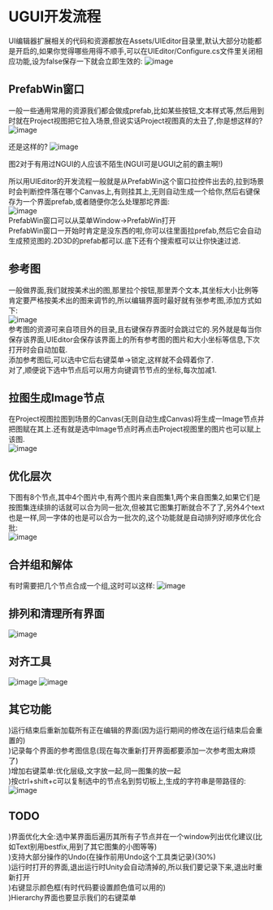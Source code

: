 # UGUI开发流程

UI编辑器扩展相关的代码和资源都放在Assets/UIEditor目录里,默认大部分功能都是开启的,如果你觉得哪些用得不顺手,可以在UIEditor/Configure.cs文件里关闭相应功能,设为false保存一下就会立即生效的:
![image](https://github.com/BalckCat/UIEditor/blob/master/Picture/img_1.png)


## PrefabWin窗口

一般一些通用常用的资源我们都会做成prefab,比如某些按钮,文本样式等,然后用到时就在Project视图把它拉入场景,但说实话Project视图真的太丑了,你是想这样的?
![image](https://github.com/BalckCat/UIEditor/blob/master/Picture/img_2.png)

还是这样的?
![image](https://github.com/BalckCat/UIEditor/blob/master/Picture/img_3.png)

图2对于有用过NGUI的人应该不陌生(NGUI可是UGUI之前的霸主啊!)

所以用UIEditor的开发流程一般就是从PrefabWin这个窗口拉控件出去的,拉到场景时会判断控件落在哪个Canvas上,有则挂其上,无则自动生成一个给你,然后右键保存为一个界面prefab,或者随便你怎么处理那坨界面:  
![image](https://github.com/BalckCat/UIEditor/blob/master/Picture/prefab%20win.gif)  
PrefabWin窗口可以从菜单Window-&gt;PrefabWin打开  
PrefabWin窗口一开始时肯定是没东西的啦,你可以往里面拉prefab,然后它会自动生成预览图的.2D3D的prefab都可以.底下还有个搜索框可以让你快速过滤.  

## 参考图
一般做界面,我们就按美术出的图,那里拉个按钮,那里弄个文本,其坐标大小比例等肯定要严格按美术出的图来调节的,所以编辑界面时最好就有张参考图,添加方式如下:  
![image](https://github.com/BalckCat/UIEditor/blob/master/Picture/consult%20pic.gif)  
参考图的资源可来自项目外的目录,且右键保存界面时会跳过它的.另外就是每当你保存该界面,UIEditor会保存该界面上的所有参考图的图片和大小坐标等信息,下次打开时会自动加载.    
添加参考图后,可以选中它后右键菜单-&gt;锁定,这样就不会碍着你了.    
对了,顺便说下选中节点后可以用方向键调节节点的坐标,每次加减1.  

## 拉图生成Image节点  
在Project视图拉图到场景的Canvas(无则自动生成Canvas)将生成一Image节点并把图赋在其上.还有就是选中Image节点时再点击Project视图里的图片也可以赋上该图.  
![image](https://github.com/BalckCat/UIEditor/blob/master/Picture/drag%20pic.gif)

## 优化层次
下图有8个节点,其中4个图片中,有两个图片来自图集1,两个来自图集2,如果它们是按图集连续排的话就可以合为同一批次,但被其它图集打断就合不了了,另外4个text也是一样,同一字体的也是可以合为一批次的,这个功能就是自动排列好顺序优化合批:  
![image](https://github.com/BalckCat/UIEditor/blob/master/Picture/optimize_depth_for_batch_draw.gif)  

## 合并组和解体

有时需要把几个节点合成一个组,这时可以这样:
![image](https://github.com/BalckCat/UIEditor/blob/master/Picture/make%20group.gif)


## 排列和清理所有界面

![image](https://github.com/BalckCat/UIEditor/blob/master/Picture/sort%20and%20clean.gif)

## 对齐工具

![image](https://github.com/BalckCat/UIEditor/blob/master/Picture/img_4.png)
![image](https://github.com/BalckCat/UIEditor/blob/master/Picture/align%20tool.gif)


## 其它功能
)运行结束后重新加载所有正在编辑的界面(因为运行期间的修改在运行结束后会重置的)  
)记录每个界面的参考图信息(现在每次重新打开界面都要添加一次参考图太麻烦了)  
)增加右键菜单:优化层级,文字放一起,同一图集的放一起  
)按ctrl+shift+c可以复制选中的节点名到剪切板上,生成的字符串是带路径的:
![image](https://github.com/BalckCat/UIEditor/blob/master/Picture/img_5.png)


## TODO  
)界面优化大全:选中某界面后遍历其所有子节点并在一个window列出优化建议(比如Text别用bestfix,用到了其它图集的小图等等)  
)支持大部分操作的Undo(在操作前用Undo这个工具类记录)(30%)  
)运行时打开的界面,退出运行时Unity会自动清掉的,所以我们要记录下来,退出时重新打开  
)右键显示颜色框(有时代码要设置颜色值可以用的)  
)Hierarchy界面也要显示我们的右键菜单  


